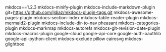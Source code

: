 mkdocs==1.2.3
mkdocs-minify-plugin
mkdocs-include-markdown-plugin
git+https://github.com/jldiaz/mkdocs-plugin-tags.git
mkdocs-awesome-pages-plugin
mkdocs-section-index
mkdocs-table-reader-plugin
mkdocs-mermaid2-plugin
mkdocs-include-dir-to-nav
pheasant
mkdocs-categories-plugin
mkdocs-markmap
mkdocs-autorefs
mkdocs-git-revision-date-plugin
mkdocs-macros-plugin
google-cloud
google-api-core
google-auth-oauthlib
google-api-python-client
mkdocs-exclude
pillow
cairosvg
mkdocs-glightbox
